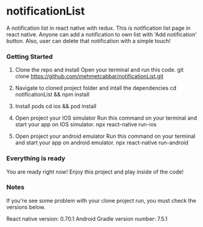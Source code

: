 # notificationList
A notification list in react native with redux. 
This is  notification list page in react native. Anyone can add a notification to own list with 'Add notification' button. Also, user can delete that notification with a simple touch! 

### Getting Started 
1. Clone the repo and install 
Open your terminal and run this code. 
git clone https://github.com/mehmetcabbar/notificationList.git


2. Navigate to cloned project folder and intall the dependencies
cd notificationList && npm install 

3. Install pods 
cd ios && pod install 


4. Open project your IOS simulator
Run this command on your terminal and start your app on IOS simulator. 
npx react-native run-ios

4. Open project your android emulator
Run this command on your terminal and start your app on android emulator. 
npx react-native run-android

### Everything is ready
You are ready right now! Enjoy this project and play inside of the code!

### Notes 
If you're see some problem with your clone project run, you must check the versions below.

React native version: 0.70.1
Android Gradle version number: 7.5.1   